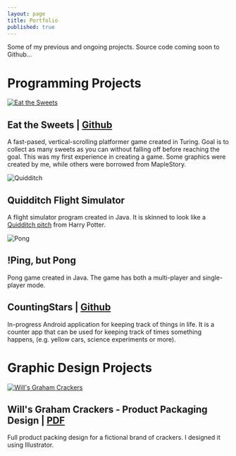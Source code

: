 ```yaml
---
layout: page
title: Portfolio
published: true
---
```


Some of my previous and ongoing projects. Source code coming soon to Github...

<!-- note to self: create gifs of gameplay when you rollover the images--->
<a name="programs"></a>
# Programming Projects 

<a name="sweets"></a>
[![Eat the Sweets](http://i.imgur.com/r6AaxjL.png)](https://github.com/polkabear/EatTheSweets)
## Eat the Sweets | [Github](https://github.com/polkabear/EatTheSweets) 
A fast-pased, vertical-scrolling platformer game created in Turing. Goal is to collect as many sweets as you can without falling off before reaching the goal. This was my first experience in creating a game. Some graphics were created by me, while others were borrowed from MapleStory.

<a name="quidditch"></a>
![Quidditch](http://i.imgur.com/MG1rFYL.png)
## Quidditch Flight Simulator
A flight simulator program created in Java. It is skinned to look like a [Quidditch pitch](http://harrypotter.wikia.com/wiki/Quidditch) from Harry Potter. 

<a name="pong"></a>
![Pong](http://i.imgur.com/j4heico.png)
## !Ping, but Pong
Pong game created in Java. The game has both a multi-player and single-player mode.

<a name="stars"></a>
## CountingStars | [Github](https://github.com/polkabear/CountingStars)
In-progress Android application for keeping track of things in life. It is a counter app that can be used for keeping track of times something happens, (e.g. yellow cars, science experiments or more).

<a name="graphics"></a>
# Graphic Design Projects 
[![Will's Graham Crackers](http://i.imgur.com/xwxmEhE.jpg)](http://i.imgur.com/xwxmEhE.jpg "Click for full size")
## Will's Graham Crackers - Product Packaging Design | <a href="/media/Product Packaging Design.pdf">PDF</a>
Full product packing design for a fictional brand of crackers. I designed it using Illustrator. 